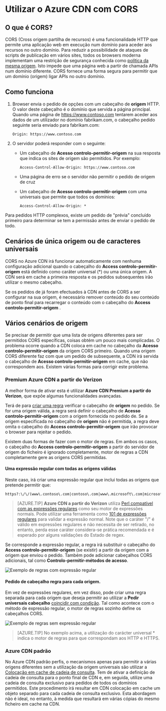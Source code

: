 <properties
    pageTitle="Utilizar o Azure CDN com CORS | Microsoft Azure"
    description="Saiba como utilizar o Azure conteúdo entrega rede (CDN) para com origem cruzada recurso partilha (CORS)."
    services="cdn"
    documentationCenter=""
    authors="camsoper"
    manager="erikre"
    editor=""/>

<tags
    ms.service="cdn"
    ms.workload="tbd"
    ms.tgt_pltfrm="na"
    ms.devlang="na"
    ms.topic="article"
    ms.date="09/30/2016"
    ms.author="casoper"/>
    
# <a name="using-azure-cdn-with-cors"></a>Utilizar o Azure CDN com CORS     

## <a name="what-is-cors"></a>O que é CORS?

CORS (Cross origem partilha de recursos) é uma funcionalidade HTTP que permite uma aplicação web em execução num domínio para aceder aos recursos no outro domínio. Para reduzir a possibilidade de ataques de scripts de publicação em vários sites, todos os browsers moderna implementam uma restrição de segurança conhecida como [política da mesma origem](http://www.w3.org/Security/wiki/Same_Origin_Policy).  Isto impede que uma página web a partir de chamada APIs num domínio diferente.  CORS fornece uma forma segura para permitir que um domínio (origem) ligar APIs no outro domínio.
 
## <a name="how-it-works"></a>Como funciona
1.  Browser envia o pedido de opções com um cabeçalho de **origem** HTTP. O valor deste cabeçalho é o domínio que servida a página principal. Quando uma página de https://www.contoso.com tentarem aceder aos dados de um utilizador no domínio fabrikam.com, o cabeçalho pedido seguinte seria enviado para fabrikam.com: 
    
    `Origin: https://www.contoso.com`
 
2.  O servidor poderá responder com o seguinte:
    - Um cabeçalho de **Acesso controlo-permitir-origem** na sua resposta que indica os sites de origem são permitidos. Por exemplo:
        
        `Access-Control-Allow-Origin: https://www.contoso.com`
        
    - Uma página de erro se o servidor não permitir o pedido de origem de cruz
    - Um cabeçalho de **Acesso controlo-permitir-origem** com uma universais que permite que todos os domínios:
        
        `Access-Control-Allow-Origin: *`
 
Para pedidos HTTP complexos, existe um pedido de "prévia" concluído primeiro para determinar se tem a permissão antes de enviar o pedido de todo.
 
## <a name="wildcard-or-single-origin-scenarios"></a>Cenários de única origem ou de caracteres universais

CORS no Azure CDN irá funcionar automaticamente com nenhuma configuração adicional quando o cabeçalho do **Access controlo-permitir-origem** está definido como caráter universal (*) ou uma única origem.  A CDN será em cache a primeira resposta e os pedidos subsequentes irão utilizar o mesmo cabeçalho.
 
Se os pedidos de já foram efectuados à CDN antes de CORS a ser configurar na sua origem, é necessário remover conteúdo do seu conteúdo de ponto final para recarregar o conteúdo com o cabeçalho do **Access controlo-permitir-origem** .
 
## <a name="multiple-origin-scenarios"></a>Vários cenários de origem

Se precisar de permitir que uma lista de origens diferentes para ser permitidos CORS específicas, coisas obtém um pouco mais complicadas. O problema ocorre quando a CDN coloca em cache no cabeçalho da **Acesso controlo-permitir-origem** da origem CORS primeiro.  Quando uma origem CORS diferente faz com que um pedido de subsequente, a CDN irá servida o cabeçalho de **Acesso controlo-permitir-origem** em cache, que não correspondem aos.  Existem várias formas para corrigir este problema.
 
### <a name="azure-cdn-premium-from-verizon"></a>Premium Azure CDN a partir do Verizon

A melhor forma de ativar esta é utilizar **Azure CDN Premium a partir do Verizon**, que expõe algumas funcionalidades avançadas. 
 
Terá de para [criar uma regra](cdn-rules-engine.md) verificar o cabeçalho de **origem** no pedido.  Se for uma origem válida, a regra será definir o cabeçalho de **Acesso controlo-permitir-origem** com a origem fornecida no pedido de.  Se a origem especificada no cabeçalho de **origem** não é permitida, a regra deve omita o cabeçalho do **Access controlo-permitir-origem** que irão provocar o browser para rejeitar o pedido. 
 
Existem duas formas de fazer com o motor de regras.  Em ambos os casos, o cabeçalho do **Access controlo-permitir-origem** a partir do servidor de origem do ficheiro é ignorado completamente, motor de regras a CDN completamente gere as origens CORS permitidas.

#### <a name="one-regular-expression-with-all-valid-origins"></a>Uma expressão regular com todas as origens válidas
 
Neste caso, irá criar uma expressão regular que inclui todas as origens que pretende permitir que: 

    https?:\/\/(www\.contoso\.com|contoso\.com|www\.microsoft\.com|microsoft.com\.com)$
 
> [AZURE.TIP] **Azure CDN a partir do Verizon** utiliza [Perl compatível com as expressões regulares](http://pcre.org/) como seu motor de expressões normais.  Pode utilizar uma ferramenta como [101 de expressões regulares](https://regex101.com/) para validar a expressão normal.  Note que o caráter "/" é válido em expressões regulares e não necessita de ser retirado, no entanto, perda esse caráter considera-se prática recomendada e é esperado por alguns validações do Estado de regex.

Se corresponde a expressão regular, a regra irá substituir o cabeçalho do **Access controlo-permitir-origem** (se existir) a partir da origem com a origem que enviou o pedido.  Também pode adicionar cabeçalhos CORS adicionais, tal como **Controlo-permitir-métodos de acesso**.

![Exemplo de regras com expressão regular](./media/cdn-cors/cdn-cors-regex.png)
 
#### <a name="request-header-rule-for-each-origin"></a>Pedido de cabeçalho regra para cada origem.

Em vez de expressões regulares, em vez disso, pode criar uma regra separada para cada origem que deseja permitir ao utilizar a **Pedir universais cabeçalho** [coincidir com condição](https://msdn.microsoft.com/library/mt757336.aspx#Anchor_1). Tal como acontece com o método de expressão regular, o motor de regras sozinho define os cabeçalhos CORS. 
  
![Exemplo de regras sem expressão regular](./media/cdn-cors/cdn-cors-no-regex.png)

> [AZURE.TIP] No exemplo acima, a utilização do carácter universal * indica o motor de regras para que correspondam aos HTTP e HTTPS.
 
### <a name="azure-cdn-standard"></a>Azure CDN padrão

No Azure CDN padrão perfis, o mecanismos apenas para permitir a várias origens diferentes sem a utilização da origem universais são utilizar a [Colocação em cache de cadeia de consulta](cdn-query-string.md).  Tem de ativar a definição de cadeia de consulta para o ponto final de CDN e, em seguida, utilize uma cadeia de consulta exclusivo para pedidos de todos os domínios permitidos. Este procedimento irá resultar em CDN colocação em cache um objeto separado para cada cadeia de consulta exclusivo. Esta abordagem não é ideal, no entanto, à medida que resultará em várias cópias do mesmo ficheiro em cache na CDN.  

